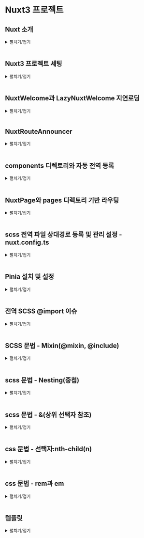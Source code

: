 # Nuxt3 프로젝트

## Nuxt 소개
<details>
<summary>펼치기/접기</summary>
<br>

프론트엔드 시장에서 가장 많이 사용되는 라이브러리 중 하나는 React이며, 그 기반 위에서 작동하는 Next.js 프레임워크가 높은 점유율을 보이고 있다.  
그 뒤를 잇는 인기 프레임워크가 바로 Vue.js이다.  

이러한 React나 Vue.js와 같은 툴은 자바스크립트를 보다 효율적으로 활용할 수 있도록 도와주는 라이브러리이기 때문에, 기본적인 퍼포먼스 차이는 크지 않다.  
하지만 React는 Facebook이 유지보수하고 있으며, Vercel이라는 강력한 커뮤니티의 지원을 받는 만큼 생태계가 크고 공식 문서가 잘 되어 있어 많은 개발자들이 채택하고 있는 것도 사실이다.

그렇다고 Vue.js가 뒤떨어진다는 의미는 아니다. 
Vue.js 역시 직관적인 문법과 편리한 구조로 많은 개발자에게 사랑받고 있으며, 더 나아가 Vue의 기능을 확장해주는 프레임워크인 Nuxt.js가 출시되면서 Vue 생태계의 가능성은 더욱 넓어졌다.

### Nuxt 3의 등장과 확산
Nuxt 3 버전이 출시된 이후 시간이 어느 정도 흐르며, 안정적인(stable) 릴리스들도 점차 나오고 있다.  
이에 따라 Vue.js를 선호하던 개발자들도 점차 Nuxt로 넘어가는 분위기가 형성되고 있다.  

실제로 Nuxt 공식 홈페이지에 접속해 보면, Github, NASA, Google 등과 같은 글로벌 대기업들이 Nuxt를 활용하고 있다는 점에서 신뢰도를 확인할 수 있다.  

Nuxt는 **개발자의 경험(Developer Experience, DX)**을 최우선으로 고려하여 웹 개발을 보다 효과적이고 성능 중심적으로 진행할 수 있도록 도와주는 툴이다.  
누구나 쉽게 사용할 수 있으며, Vue.js의 모든 기능을 포함하고 있어 Vue를 보다 있어 보이게, 구조적으로 개발할 수 있도록 도와준다.  

### 주요 기능 소개

#### SEO(Search Engine Optimization)
Vue.js나 React는 SPA(Single Page Application) 특성상 모든 페이지가 index.html 하나로 구성되기 때문에 메타 정보를 검색 엔진에 효과적으로 전달하기 어려운 구조적 한계를 가지고 있다.  

이러한 단점을 극복한 것이 바로 Next.js와 Nuxt.js다.  
Nuxt는 SSR(Server-Side Rendering) 및 SSG(Static Site Generation)를 지원하여 SEO 문제를 자연스럽게 해결할 수 있게 도와준다.  

#### Router
Vue.js에서는 별도로 vue-router를 설치한 뒤, createRouter를 설정하고 App.vue에 <router-view /> 컴포넌트를 넣는 방식으로 라우팅 기능을 구현해야 했다.  

하지만 Nuxt에서는 별도의 설정이 필요 없다.    
pages/ 디렉토리 안에 index.vue, about.vue 등의 파일을 생성하는 것만으로도 자동으로 라우팅 처리가 된다.

또한 posts/[id].vue와 같은 파일 구조를 통해 Slug 기반의 동적 라우팅도 손쉽게 구현할 수 있다.  
이 기능은 Next.js에도 동일하게 존재한다.  

라우팅 링크는 NuxtLink 컴포넌트를 사용하여 `<a>` 태그처럼 활용할 수 있으며, `useRouter()` 훅을 통해 `router.params.id`로 라우트 파라미터에 접근할 수 있다.  
이는 상세 페이지나 게시판 구현 시, 특정 ID 값을 기준으로 API와 통신하거나 DB 데이터를 조회할 때 유용하게 활용된다.

### 개발 가이드
#### Key Concepts
Nuxt.js는 TypeScript 기반으로 개발된 프레임워크로, TypeScript와의 호환성이 뛰어나다. 
최근 대부분의 프로젝트에서 TypeScript를 기본적으로 사용하는 만큼, Nuxt도 타입 안정성과 개발 편의성을 높여준다.

#### 디렉토리 구조(Directory Structure)
Nuxt를 설치하면 아래와 같은 기본 디렉토리 구조를 자동으로 구성해준다.  
별도의 src 디렉토리 없이 최상위 디렉토리 기준으로 Nuxt가 컴파일 시 자동으로 인식한다.

- assets/  
스타일시트, 폰트, 이미지 등을 관리한다.  
정적 파일을 서버에서 직접 제공하고 싶을 경우에는 public/ 디렉토리에 넣어 빌드 시 함께 제공할 수 있다.  

- components/  
전역/공통 컴포넌트를 관리하는 디렉토리다.  
예를 들어 components/base/foo/button.vue 파일이 있을 경우, <BaseFooButton />이라는 태그로 자동 인식되며, Component Auto Import 기능을 지원한다.  

- composables/  
Composition API 기반의 재사용 가능한 로직(예: 유틸 함수)을 관리하는 디렉토리다.  

- layouts/  
Slot 기능을 이용해 외부 레이아웃 틀을 정의하는 공간이다.  
예를 들어 팝업, 다이얼로그 등 공통 레이아웃이 필요한 경우에 사용된다.  
NuxtLayout 기능을 통해 동적으로 레이아웃을 적용할 수 있다.  

</details>
<br>


## Nuxt3 프로젝트 세팅
<details>
<summary>펼치기/접기</summary>
<br>

1. 설치 명령 입력
   ```bash
   npx nuxi@latest init {프로젝트명}
   ```

2. 패키지 설치 확인 - `y 선택`
   ```bash
   Need to install the following packages:
     nuxi@3.25.1
   Ok to proceed? (y) y
   ```

3. 패키지 매니저 선택 - `npm 선택`
   ```bash
   ❯ Which package manager would you like to use?
   ● npm (current)
   ○ pnpm
   ○ yarn
   ○ bun
   ○ deno
   ```

4. 텔레메트리 참여 여부 선택 - `No 선택`
   ```bash
   ℹ Nuxt collects completely anonymous data about usage.
     This will help us improve Nuxt developer experience over time.
     Read more on https://github.com/nuxt/telemetry
   ❯ Are you interested in participating?
   ○ Yes / ● No
   ```
   > **참고**: 텔레메트리는 익명으로 사용자의 기본 환경과 행동 데이터를 수집해 Nuxt 팀이 개발자 경험을 분석하고 개선하는 데 활용하는 옵트인 기반의 데이터 수집 시스템으로, 개인정보는 수집하지 않으며, 수집된 데이터는 Nuxt 프로젝트 개선에만 사용된다.

5. Git 리포지토리 초기화 여부 선택 - `No 선택`
   ```bash
   ❯ Initialize git repository?
   ○ Yes / ● No
   ```

6. 공식 모듈 설치 여부 선택 - none(ctrl+C)
   ```bash
   ✔ Would you like to install any of the official modules?
   none
   ```

7. 설치 완료 후 서버 실행
   ```bash
   npm run dev
   ```

</details>
<br>

## NuxtWelcome과 LazyNuxtWelcome 지연로딩
<details>
<summary>펼치기/접기</summary>
<br>

NuxtJS를 설치한 후 구성되는 최상위 app.vue 컴포넌트의 template영역에 NuxtWelcome이라는 컴포넌트가 선언되어 있다.
해당 컴포넌트는 NuxtJS가 기본적으로 제공하는 컴포넌트로 [.nuxt/components.d.ts](.nuxt/components.d.ts) 파일에 등록된 컴포넌트이다.  
_GlobalComponents interface를 보면 해당 컴포넌트 외에도 다른 컴포넌트들이 있는것을 확인할 수 있다.

```ts
interface _GlobalComponents {
   /* 생략 */
   'NuxtWelcome': typeof import("../node_modules/nuxt/dist/app/components/welcome.vue")['default']
   /* 생략 */
}
export const NuxtWelcome: typeof import("../node_modules/nuxt/dist/app/components/welcome.vue")['default']
```

실제 해당 컴포넌트는 [node_modules/nuxt/dist/app/components/welcome.vue](node_modules/nuxt/dist/app/components/welcome.vue) 경로에서 확인할 수 있다.

_GlobalComponents interface에 선언된 다른 기본 컴포넌트들도 NuxtWelcome과 같이 내장되어있으며 공식문서 등의 래퍼런스를 확인하여 기능을 익힐 수 있다.

추가로 해당 컴포넌트는 LazyComponent의 제네릭 타입으로 import되어 LazyNuxtWelcome이라는 이름으로도 등록되어 있다.

### LazyNuxtWelcome과 Lazy Load(지연로딩)
먼저 Lazy Load란 우리말로 지연 로딩이라고 부르며 특정 리소스(컴포넌트, 페이지 등)을 필요한 시점에 로딩하는 것을 말한다.  

js에서는 보통 import문을 최상단에 선언하여 불러오는데 해당 방식을 문법적으로는 Static import(정적 임포트) 동작 시점 측면에서는 Eager Load(즉시 로드)이라고 정의할 수 있다.

Lazy Load 지연 로딩은 해당 방법 대신 import() 함수를 사용하여 필요한 시점에 호출하여 로딩할 수 있다.

자주 쓰는 공통 컴포넌트일 경우에는 정적 Static import를 권장하지만,  
무거운 페이지 단위의 컴포넌트 혹은 Modal, Chart, Map 같은 대형 UI, 관리자 페이지와 같이  
시스템적인 설정이 필요한 자주 사용하지 않는 화면에서 사용하는 것이 바람직한 예로 볼 수 있다.  

VueJS에서도 Router import시 앞서 언급한 import() 함수를 호출하여 Lazy Load를 사용할 수 있다.
```js
const routes = [
  {
    path: '/mypage',
    component: () => import('./pages/MyPage.vue')
  }
]

```

#### 지연 로딩(Lazy Load)의 중요점
- 퍼포먼스 최적화
  - 초기 번들 크기 감소로 페이지 첫 로딩 속도가 향상된다.
    - ex) First Paint, Time to Interactive 등 개선
- 코드 스플리팅
  - webpack이나 vite는 import()를 만나면 자동으로 별도의 chunk(단위)로 분리한다.
    - ex) [즉시] app.js (안에 MyPage.js 존재) → [지연] app.js, MyPage.[hash].js 로 분리
   - 브라우저에서 요청 발생시 분리된 컴포넌트 MyPage.[hash].js 파일을 브라우저에 추가로 다운로드한다.

#### First Paint란?
웹 사이트를 열었을 때 최초로 화면이 출력되는 시점으로, 예를들어 하얀 화면만 있다가 글씨나 배경이 처음으로 출력되는 순간을 말한다.

#### Time To Interactive란?
사용자가 클릭하거나 스크롤을 할 수 있을 정도로 웹 사이트가 완전히 준비된 시점을 말한다.  
버튼이 보이지만 아직 안눌리는 상태는 아직 준비 안 된 것이며, 눌렀을 때 반응하는 시점이 바로 `Time To Interactive` 이다.

</details>
<br>

## NuxtRouteAnnouncer
<details>
<summary>펼치기/접기</summary>
<br>

NuxtJS를 설치한 후 구성되는 최상위 app.vue 컴포넌트의 template영역에 NuxtRouteAnnouncer이라는 컴포넌트가 선언되어 있다.  
해당 컴포넌트는 접근성(A11Y) 관련 내장 컴포넌트이다.  
페이지가 변경될 때 화면 리더(Screen Reader)에게 새로운 경로를 알리는 역할을 한다.  
여기서 말하는 화면 리더는 각 장애인 또는 시력이 약한 사람이 컴퓨터나 스마트폰 화면의 내용을 음성으로 듣거나 점자 디스플레이로 출력할 수 있게 도와주는 보조 기술(Assistive Technology)를 말한다.  
예를들면 시각 장애인이 사용하는 스크린 리더가 경로 변화를 인식할 수 있게 한다.   
만약 `<main>` 컨텐츠가 바뀌었음을 시각적으로 보지 못해도 음성으로 안내받을 수 있다.  
SPA 에서는 페이지 전환 시 실제로 HTML 전체가 바뀌지 않고 Vue 라우터만 바뀌기 때문에 스크린 리더는 페이지가 바뀌었다는 것을 감지하지 못하기 때문에 이러한 도우미 역할을 하는 컴포넌트이다.

해당 컴포넌트는 접근성이 필요할때 사용하는 컴포넌트 이므로 필수 컴포넌트가 아니다.

[node_modules/nuxt/dist/app/components/nuxt-route-announcer.js](node_modules/nuxt/dist/app/components/nuxt-route-announcer.js)에 존재하며 .vue 확장자가 아닌 .js 확장자로 구현된 컴포넌트이다.  


</details>
<br>

## components 디렉토리와 자동 전역 등록
<details>
<summary>펼치기/접기</summary>
<br>

NuxtJS에서는 루트 경로에 존재하는 components 디렉토리 하위의 모든 컴포넌트들을 자동으로 전역에 등록해준다.  따라서 import문 없이 자동으로 import 할 수 있다.  
![alt text](image.png)
```vue
<template>
  <div>
    <AppHeader />
  </div>
</template>
<script setup lang="ts">
/* AppHeader 컴포넌트를 정적 import 및 component 등록작업을 하지 않아도 출력된다! */
</script>
```

해당 기능은 다음으로 배울 pages 디렉토리 기반 라우팅 방식에서도 자동 import되어 동일하게 사용이 가능하다.

</details>
<br>

## NuxtPage와 pages 디렉토리 기반 라우팅
<details>
<summary>펼치기/접기</summary>
<br>

### 1. 중첩 라우트(index.vue)
pages 디렉토리 하위에 새로운 디렉토리를 생성하고, index.vue 라는 이름으로 컴포넌트를 생성할 경우 디렉토리 기반으로 `{locahlost:port}/bookmark` 주소로 라우팅이 된다.

- 라우팅 경로: {locahlost:port}/bookmark
- 리소스 경로: pages/bookmark/index.vue
- 하위 폴더, 하위 경로를 구조적으로 관리할 때 주로 사용하며, 유지보수와 확정성에 유리하다.
  - 예를들어 bookmark관련 컴포넌트들을 관리해야할 때 디렉토리로 분류하여 관리한다.
    - pages/bookmark/components/컴포넌트.vue
    - pages/bookmark/index.vue
    - 구조
      ```
      📂pages/
      └── 📂bookmark/
          ├── 📂components/
          │   └── 컴포넌트.vue
          └── index.vue
      ```

### 2. 단일 라우트(컴포넌트명.vue)

- 라우팅 경로: {locahlost:port}/bookmark
- 리소스 경로: pages/bookmark.vue
  - 폴더 없이 단순 파일명 기반 라우팅으로 작은 프로젝트나 단순 페이지 구성에 적합하다.
    - pages/bookmark/components/컴포넌트.vue
    - pages/bookmark.vue
    - 구조
      ```
      📂pages/
      └── bookmark.vue
      ```

<br>

- 라우팅 경로: {locahlost:port}/
- 리소스 경로: pages/index.vue
  - 폴더 없이 단순 파일명 기반 라우팅으로 작은 프로젝트나 단순 페이지 구성에 적합하다.
    - pages/index.vue
    - 구조
      ```
      📂pages/
      └── index.vue
      ```

### NuxtPage
위의 pages 디렉토리 기반 라우팅을 하기 위해서는 app.vue 컴포넌트 혹은 출력할 컴포넌트의 출력할 위치에 `<NuxtPage />` 라는 Nuxt 기본 제공 컴포넌트를 선언해야한다.
router-view와는 다르게 여러 컴포넌트에서 중복해서 사용할 수는 없다.

#### 주의점
이때 bookmark/comoponents 라는 디렉토리를 추가하여 컴포넌트를 만들경우 index.vue에서 import문을 선언하여 사용해야 한다.
루트 하위의 components가 아닌 components 디렉토리는 전역으로 등록되지 않는다.

</details>
<br>

## scss 전역 파일 상대경로 등록 및 관리 설정 - nuxt.config.ts 
<details>
<summary>펼치기/접기</summary>
<br>

1. scss npm 의존성 설치
   ```
   npm install -D sass
   ```
   - D옵션: devDependencies 포함  
      sass는 실제 사용자가 웹 페이지를 볼 때 동작하는 코드가 아니라, 개발 시점 .scss 또는 .sass 파일을 .css로 변환하는 역할을 한다.  
			즉, 브라우저에서 직접 실행되는 게 아니라, 빌드 도구(vite, Webpack등) 에서만 사용된다.  
			따라서 dependencies(운영) 대신 devDependencies(개발 빌드시 필요)에 포함시키는것이 적절하다.  
			조금 더 구체적으로 예를들어 보자면 axios같이 런타임시 지속적으로 브라우저에서 사용하는 모듈의 경우 node_modules에서 axios관련 필요한 모듈 파일들을 함께 웹패킹하여 dist로 패키징해야 하기 때문에 dependencies에 포함하지만, scss는 빌드 및 웹패킹 당시에만 컴파일하기때문에 최종 컴파일에 필요한 모듈로서 devDependencies에 포함시키는것이다.



2. nuxt.config.ts 파일에 아래 코드를 추가해준다.
   ```ts
   export default defineNuxtConfig({
		vite: {
				css: {
					preprocessorOptions: {
					scss: {
							/* 전역적으로 사용되는 css의 상대경로 등록 및 관리 */
							additionalData: '@use "@/assets/scss/global.scss" as *;'
					}
					}
				}
		}
   })
   ```

- nuxt.config.ts
   - `AS-IS`
      ```ts
      export default defineNuxtConfig({
				compatibilityDate: '2025-05-15',
				devtools: { enabled: true },
      })
      ```
   - `TO-BE`
      ```ts
      export default defineNuxtConfig({
				compatibilityDate: '2025-05-15',
				devtools: { enabled: true },
				vite: {
					css: {
							preprocessorOptions: {
							scss: {
								/* 전역적으로 사용되는 css의 상대경로 등록 및 관리 */
								additionalData: '@use "@/assets/scss/global.scss" as *;'
							}
							}
					}
				}
      })
      ```
</details>
<br>

## Pinia 설치 및 설정
<details>
<summary>펼치기/접기</summary>
<br>

### Pinia란?
Vue3의 공식 상태 관리 라이브러리이다.  
기존 Vuex의 후속(기술적 후속이지만 만든사람과 구조는 다름)이라고 볼 수 있으며, 훨씬 더 간결하고 타입친화적이고 모듈화에 유리한 구조를 가지고 있다.  

Vue는 props, emit으로 컴포넌트끼리 데이터를 전달하지만, 계층구조기 깊어질수록 복잡해진다.  
이에 Vuex가 나왔지만 문법이 복잡하고 boilerplate(반복코드)가 많았다.  
Pinia는 Vuex보다 더 단순하고 직관적인 방식으로 상태 관리를 할 수 있다. 

<br>


| 항목             | Vuex (v3/v4)                    | Pinia                             |
| -------------- | ------------------------------- | --------------------------------- |
| 사용 가능 Vue 버전   | Vue 2, 3                        | Vue 3 이상                          |
| 구조             | State, Getter, Mutation, Action | State, Getter, Action            |
| Mutation 필요 여부 | ✅ 필수                            | ❌ 필요 없음 (Action에서 직접 state 변경 가능) |
| 코드 길이          | 많고 중복됨                          | 매우 간결                             |
| TypeScript 지원  | 불완전                             | ✅ 매우 뛰어남                          |
| 모듈화 방식         | 네임스페이스                          | 함수를 통한 분리형 구조                     |

<br>

---
<br>

### Nuxt Pinia 설치 가이드

1. scss npm 의존성 설치
   ```
   npm install pinia @pinia/nuxt
   ```

2. nuxt.config.ts 파일에 아래 코드를 추가해준다.
   ```ts
   export default defineNuxtConfig({
		modules: ['@pinia/nuxt']
   })
   ```

- nuxt.config.ts
   - `AS-IS`
      ```ts
      export default defineNuxtConfig({
				compatibilityDate: '2025-05-15',
				devtools: { enabled: true },
				vite: {
					css: {
						preprocessorOptions: {
							scss: {
								/* 전역적으로 사용되는 css의 상대경로 등록 및 관리 */
								additionalData: '@use "@/assets/scss/global.scss" as *;'
							}
						}
					}
				},
			})
      ```
   - `TO-BE`
      ```ts
      export default defineNuxtConfig({
				compatibilityDate: '2025-05-15',
				devtools: { enabled: true },
				vite: {
					css: {
						preprocessorOptions: {
							scss: {
								/* 전역적으로 사용되는 css의 상대경로 등록 및 관리 */
								additionalData: '@use "@/assets/scss/global.scss" as *;'
							}
						}
					}
				},
				modules: ['@pinia/nuxt']
			})
      ```
</details>
<br>

## 전역 SCSS @import 이슈
<details>
<summary>펼치기/접기</summary>
<br>

전역으로 사용하는 scss 파일에서 다른 scss 모듈을 import 해야할 경우가 있는데, sass 버전에 따라 @import가 지원되지 않을 수 있다.  
<br>

###  @import 변수 사용 3.0.0 버전 이슈 - @forward
<details>
<summary>접기/펼치기</summary>
<br>

```
Deprecation Warning [import]: Sass @import rules are deprecated and will be removed in Dart Sass 3.0.0.

More info and automated migrator: https://sass-lang.com/d/import

  ╷
1 │ @import './color';
  │         ^^^^^^^^^
  ╵
    assets\scss\global.scss 1:9  @use
    components\AppNav.vue 1:1    root stylesheet

Deprecation Warning [import]: Sass @import rules are deprecated and will be removed in Dart Sass 3.0.0.
```
</details>

<br>

위 오류는 sass 3.0.0부터 @import문법이 더이상 사용되지 않아 발생하는 문법이다.  
sass 3.0.0에서는 scss파일에 불러온 뒤 외부로 export하는 경우에는 @forward를 사용하면 된다.

###  @import 변수 사용 3.0.0 버전 이슈 - @use
<details>
<summary>접기/펼치기</summary>
<br>

```
 ERROR  Internal server error: [sass] Undefined variable.                                                                                                                                                             오전 1:40:32  
   ╷
14 │     color: $color-black-700;
   │            ^^^^^^^^^^^^^^^^
   ╵
  assets\scss\global.scss 14:12  @use
  components\AppHeader.vue 1:1   root stylesheet
  Plugin: vite:css
  File: C:/Programming/workspace_vs/nuxt-9din-news-app/components/AppHeader.vue?vue&type=style&index=0&scoped=a54da7ff&lang.scss:14:12
  [sass] Undefined variable.
     ╷
  14 │     color: $color-black-700;
     │            ^^^^^^^^^^^^^^^^
     ╵
    assets\scss\global.scss 14:12  @use
    components\AppHeader.vue 1:1   root stylesheet
      at Object.wrapException (C:\Programming\workspace_vs\nuxt-9din-news-app\node_modules\sass\sass.dart.js:2302:47)
      at C:\Programming\workspace_vs\nuxt-9din-news-app\node_modules\sass\sass.dart.js:88664:23
      at _wrapJsFunctionForAsync_closure.$protected (C:\Programming\workspace_vs\nuxt-9din-news-app\node_modules\sass\sass.dart.js:4921:15)
      at _wrapJsFunctionForAsync_closure.call$2 (C:\Programming\workspace_vs\nuxt-9din-news-app\node_modules\sass\sass.dart.js:38012:12)
      at Object._asyncStartSync (C:\Programming\workspace_vs\nuxt-9din-news-app\node_modules\sass\sass.dart.js:4885:20)
      at _EvaluateVisitor2.visitVariableExpression$body$_EvaluateVisitor0 (C:\Programming\workspace_vs\nuxt-9din-news-app\node_modules\sass\sass.dart.js:88670:16)
      at _EvaluateVisitor2.visitVariableExpression$1 (C:\Programming\workspace_vs\nuxt-9din-news-app\node_modules\sass\sass.dart.js:88644:19)
      at VariableExpression0.accept$1$1 (C:\Programming\workspace_vs\nuxt-9din-news-app\node_modules\sass\sass.dart.js:124128:22)
      at VariableExpression0.accept$1 (C:\Programming\workspace_vs\nuxt-9din-news-app\node_modules\sass\sass.dart.js:124131:19)
      at C:\Programming\workspace_vs\nuxt-9din-news-app\node_modules\sass\sass.dart.js:86730:41
```

</details>
<br>

위 오류는 $color-black-700라는 변수를 불러올 수 없어 발생한 오류이다.  
sass 3.0.0에서는 `@import`문이 지원되지 않으므로 a.scss파일에서 b.scss 파일의 변수를 사용을 해야할 때는 `@use`를 사용한다.
<br>

### 대응 예시 코드
- global.scss에서 color.scss을 외부로 내보내기
   ```scss
   @forward './color';
   ```

- global.scss에서 color.scss에 정의한 변수 사용
   ```scss
   @use './color' as *;

   * {
      color: $color-black-700;
   }
   ```

- global.scss에서 color.scss에 정의한 변수 사용 - 별칭 접근
   ```scss
   @use './color' as color;

   * {
      color: color.$color-black-700;
   }
   ```

- global.scss에서 color.scss를 내보내며 동시에 정의된 변수 사용
   ```scss
   @import './color';

   @use './color' as *;

   * {
      color: $color-black-700;
   }
   ```
   ```scss
   @import './color';

   @use './color' as color;

   * {
      color: color.$color-black-700;
   }
   ```
</details>
<br>

## SCSS 문법 - Mixin(@mixin, @include)
<details>
<summary>펼치기/접기</summary>
<br>

```html
<style>
.exampleA{
   display: flex;
   align-items: center;
   justify-content: center;
}
.exampleB{
   display: flex;
   align-items: center;
   justify-content: center;
}
</style>
```
위와 같이 css 코드가 반복되는 경우 scss에서는 mixin 기능을 활용하여 함수로 추출이 가능하다.

- _mixin.scss - mixin 정의
   ```scss
   @mixin flex-center {
      display: flex;
      align-items: center;
      justify-content: center;
   }
   ```

- global.scss - 전역 scss에 등록
   ```scss
   @forward './mixin';
   ```

- style 태그에서 @include 통해 정의된 mixin을 호출
   ```html
   <style>
   .exampleA{
      @include flex-center
   }
   .exampleB{
      @include flex-center
   }
   </style>
   ```

</details>
<br>

## scss 문법 - Nesting(중첩)
<details>
<summary>펼치기/접기</summary>
<br>

Nesting을 통해 상위 선택자의 반복을 줄일 수 있다.  
이를 통해 복잡한 구조를 더 편리하게 개선할 수 있게 된다.  

```html
<div class="parent">
	<div class="child"> <!-- red -->
		<span></span><!-- black -->
	</div>
</div>
<span></span><!-- blue -->
```
위와같은 구조에서 .parent div 의 하위의 .child div와 그 하위의 span 그리고 루트 span에 각각 다른 스타일을 적용하고 싶을때 일반적인 css라면 아래와 같이 적용해야한다.
```css
.parent .child {
	color: 'red';
}
.parent .child span {
	color: 'black';
}
span {
  color: blue;
}
```

scss의 Nesting(중첩) 문법을 사용할 경우 html을 중첩으로 쌓아가며 설계하는것 처럼 css의 중괄호 내에서 중첩 구조로 하나씩 접근이 가능해진다.
```scss
.parent {

	.child {
		color: 'red';

		span {
			color: 'black';
		}
	}
}
span {
  color: blue;
}
```

</details>
<br>

## scss 문법 - &(상위 선택자 참조)
<details>
<summary>펼치기/접기</summary>
<br>

scss에서는 앞서 정리한 중첩 블록 내부에서 & 키워드를 사용할 수 있다.  
& 키워드는 상위(부모) 선택자로 치환된다.  

해당 치환은 변수가 아닌 단순 문자열로 치환되는것이므로,  
만약 상위태그가 a라는 클래스명을 갖고 있고 하위태그의 이름이 a_b라는 클래스명 이라면  
a 클래스 선택자 블록 내에서 중첩 문법을 사용할때 a_b에 접근하려면 &_b로 접근이 가능해진다.  

아래의 예시를 보자.
```html
<div class="a">
	<div class="a_b">
	</div>
</div>
```
a 클래스를 가진 div 태그 하위에 a_b 클래스를 가진 자식 div요소가 있다.  

```scss
.a {
	&_b {

	}
}
```
위와 같이 .a 클래스 선택자로 접근한 뒤 중첩 구조에서 &를 사용하면 부모 요소인 a를 가르키므로 `'a' + '_b'` 와 같은 문자열 결합을 통해 `'a_b'` 가 된다.  

```html
<button class="btn active">버튼</button>
<style>
/* btn과 active 두 클래스를 동시에 가진 하나의 요소로 .btn .active(btn 자식 active)와 다름 */
.btn.active { 
	color: red;
}
</style>
```

```scss
.btn {
	&.active {
		color: red;
	}
}
```
btn과 active를 두 클래스를 모두 가진 경우에 대한 효과를 줄때 위와 같이 사용한다.

추가로 :active나 :last-child, :first-child 같은 문법을 사용할 수도 있다.
```scss
.list {
	li {
		&:last-child { /* 부모 요소 li 즉, 가장 마지막 li 요소 */
			margin-right: 0;
		}
	}
}
```
</details>
<br>

## css 문법 - 선택자:nth-child(n)
<details>
<summary>펼치기/접기</summary>
<br>


`선택자:nth-child(n)` 형태의 문법으로 사용한다.  
선택자의 부모선택자 안에 모든 요소 중 n번째 요소를 선택한다.

```html
<div class="parent">
	<div class="child"></div>
	<div class="child"></div>
	<div class="child"></div>
</div>
```
위와 같이 parent 하위에 동일한 이름의 child div가 3개 존재할 경우 `.child:nth-child(n)`로 접근한다면 `.child`의 부모 요소인 `.parent` 안의 모든 요소중 n번째 요소를 선택하게 된다.  


```css
.child:nth-child(1) { /* child의 부모 요소 parent의 자식중 1번째 요소 */
	margin-left: 10px
}
.child:nth-child(2) {  /* child의 부모 요소 parent의 자식중 2번째 요소 */
	margin-left: 0 - 10px
}
.child:nth-child(3) {  /* child의 부모 요소 parent의 자식중 3번째 요소 */
	margin-right: 10px
}
```

위의 예제에서는 모든 이름을 다 동일하게 맞췄지만, 사실상 부모요소의 n번째 요소를 가르키기 때문에 동일하지 않아도, 하나의 자식 접근에서 형제 요소까지 접근이 가능해진다.
</details>
<br>

## css 문법 - rem과 em
<details>
<summary>펼치기/접기</summary>
<br>

### rem
rem의 r은 root를 의미한다.  
root 폰트 크기 (body에 정의된 기본 크기) 기준 상대값(배수)으로 계산된다. 
`html {font-size: 16px;}` 이고, `p {font-size: 0.8rem}`의 경우 `p` 태그의 font-size는 `16px * 0.8 = 12.8px`와 같이 계산된다.  

***html font-size를 설정하지 않을 경우, 기본 font-size는 `16px`이다.***

```css
html {
	font-size: 16px;
}
p {
	font-size: 0.8rem; /* root 즉, body에 정의된 font-size인 16px * 0.8 = 12.8px */
}
```

rem은 font-size 뿐만 아니라 px단위를 사용하는 다른 속성에도 모두 사용가능한 단위이다.
```css
header {
	padding: 10rem; /* 10 * 16px = 160px */
}
```

### em
부모 혹은 자신의 font-size에 대한 상대값(배수)로 계산된다.

```css
body {
  font-size: 16px;
}

.container {
  font-size: 3em; /* 3 * 16px = 48px */
}

.container p {
  font-size: 0.5em; /* 0.5 * 48px = 24px */
}
```
</details>
<br>

## 템플릿
<details>
<summary>펼치기/접기</summary>
<br>

</details>
<br>
